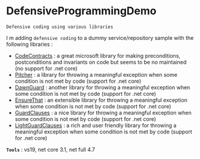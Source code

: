 # DefensiveProgrammingDemo
```
Defensive coding using various libraries
```

I m adding `defensive coding` to a dummy service/repository sample with the following libraries :
- [CodeContracts](https://docs.microsoft.com/en-us/dotnet/framework/debug-trace-profile/code-contracts) :
a great microsoft library for making preconditions, postconditions and invariants on code but seems to be no maintained (no support for .net core)
- [Pitcher](https://github.com/akamsteeg/Pitcher) :
a library for throwing a meaningful exception when some condition is not met by code (support for .net core)
- [DawnGuard](https://github.com/safakgur/guard) :
another library for throwing a meaningful exception when some condition is not met by code (support for .net core)
- [EnsureThat](https://github.com/danielwertheim/Ensure.That) :
an extensible library for throwing a meaningful exception when some condition is not met by code (support for .net core)
- [GuardClauses](https://github.com/ardalis/GuardClauses) :
a nice library for throwing a meaningful exception when some condition is not met by code (support for .net core)
- [LightGuardClauses](https://github.com/feO2x/Light.GuardClauses) :
a rich and user friendly library for throwing a meaningful exception when some condition is not met by code (support for .net core)

**`Tools`** : vs19, net core 3.1, net full 4.7